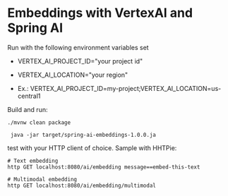 # Embeddings with VertexAI and Spring AI

Run with the following environment variables set
* VERTEX_AI_PROJECT_ID="your project id"
* VERTEX_AI_LOCATION="your region"

* Ex.: VERTEX_AI_PROJECT_ID=my-project;VERTEX_AI_LOCATION=us-central1

Build and run:
```shell
./mvnw clean package

 java -jar target/spring-ai-embeddings-1.0.0.ja
```

test with your HTTP client of choice. Sample with HHTPie:
```shell
# Text embedding
http GET localhost:8080/ai/embedding message==embed-this-text

# Multimodal embedding
http GET localhost:8080/ai/embedding/multimodal
```